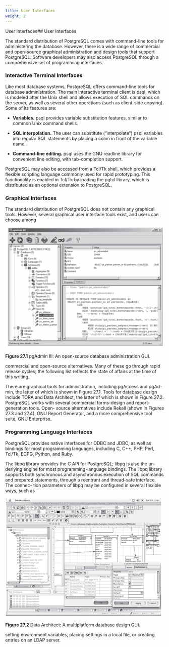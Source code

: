 ```yaml
---
title: User Interfaces
weight: 2
---
```


User Interfaces## User Interfaces

The standard distribution of PostgreSQL comes with command-line tools for administering the database. However, there is a wide range of commercial and open-source graphical administration and design tools that support PostgreSQL. Software developers may also access PostgreSQL through a comprehensive set of programming interfaces.

### Interactive Terminal Interfaces

Like most database systems, PostgreSQL offers command-line tools for database administration. The main interactive terminal client is psql, which is modeled after the Unix shell and allows execution of SQL commands on the server, as well as several other operations (such as client-side copying). Some of its features are:

- **Variables.** psql provides variable substitution features, similar to common Unix command shells.

- **SQL interpolation.** The user can substitute (“interpolate”) psql variables into regular SQL statements by placing a colon in front of the variable name.

- **Command-line editing.** psql uses the GNU readline library for convenient line editing, with tab-completion support.

PostgreSQL may also be accessed from a Tcl/Tk shell, which provides a flexible scripting language commonly used for rapid prototyping. This functionality is enabled in Tcl/Tk by loading the pgtcl library, which is distributed as an optional extension to PostgreSQL.

### Graphical Interfaces

The standard distribution of PostgreSQL does not contain any graphical tools. However, several graphical user interface tools exist, and users can choose among  

![alt pgAdmin III: An open-source database administration GUI.](pgAdmin..svg)

**Figure 27.1**    pgAdmin III: An open-source database administration GUI.

commercial and open-source alternatives. Many of these go through rapid release cycles; the following list reflects the state of affairs at the time of this writing.

There are graphical tools for administration, including pgAccess and pgAd- min, the latter of which is shown in Figure 27.1. Tools for database design include TORA and Data Architect, the latter of which is shown in Figure 27.2. PostgreSQL works with several commercial forms-design and report-generation tools. Open- source alternatives include Rekall (shown in Figures 27.3 and 27.4), GNU Report Generator, and a more comprehensive tool suite, GNU Enterprise.

### Programming Language Interfaces

PostgreSQL provides native interfaces for ODBC and JDBC, as well as bindings for most programming languages, including C, C++, PHP, Perl, Tcl/Tk, ECPG, Python, and Ruby.

The libpq library provides the C API for PostgreSQL; libpq is also the un- derlying engine for most programming-language bindings. The libpq library supports both synchronous and asynchronous execution of SQL commands and prepared statements, through a reentrant and thread-safe interface. The connec- tion parameters of libpq may be configured in several flexible ways, such as  

![alt  Data Architect: A multiplatform database design GUI.](data.png)

**Figure 27.2** Data Architect: A multiplatform database design GUI.

setting environment variables, placing settings in a local file, or creating entries on an LDAP server.

